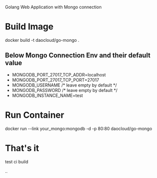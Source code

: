 Golang Web Application with Mongo connection
# Build Image
docker build -t daocloud/go-mongo .


## Below Mongo Connection Env and their default value
* MONGODB_PORT_27017_TCP_ADDR=localhost
* MONGODB_PORT_27017_TCP_PORT=27017
* MONGODB_USERNAME /* leave empty by default */
* MONGODB_PASSWORD /* leave empty by default */
* MONGODB_INSTANCE_NAME=test

# Run Container
docker run --link your_mongo:mongodb -d -p 80:80 daocloud/go-mongo

# That's it

test ci build

..
